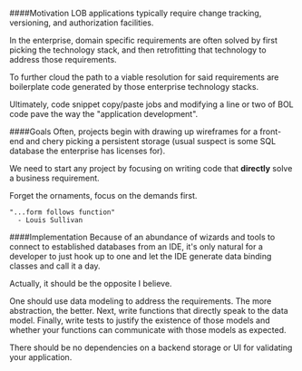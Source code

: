 ####Motivation
LOB applications typically require change tracking, versioning, and authorization facilities.

In the enterprise, domain specific requirements are often solved by first picking the technology stack, and then retrofitting that technology to address those requirements.

To further cloud the path to a viable resolution for said requirements are boilerplate code generated by those enterprise technology stacks.

Ultimately, code snippet copy/paste jobs and modifying a line or two of BOL code pave the way the "application development".

####Goals
Often, projects begin with drawing up wireframes for a front-end and chery picking a persistent storage (usual suspect is some SQL database the enterprise has licenses for).

We need to start any project by focusing on writing code that __directly__ solve a business requirement.

Forget the ornaments, focus on the demands first.

```
"...form follows function"
  - Louis Sullivan
```

####Implementation
Because of an abundance of wizards and tools to connect to established databases from an IDE, it's only natural for a developer to just hook up to one and let the IDE generate data binding classes and call it a day.

Actually, it should be the opposite I believe.

One should use data modeling to address the requirements.  The more abstraction, the better.  Next, write functions that directly speak to the data model.  Finally, write tests to justify the existence of those models and whether your functions can communicate with those models as expected.

There should be no dependencies on a backend storage or UI for validating your application.

